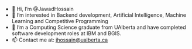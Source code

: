 - 👋  Hi, I’m @JawadHossain
- 👀  I’m interested in Backend development, Artificial Intelligence, Machine Learning and Competitive Programming
- 🌱  I’m a Computing Science graduate from UAlberta and have completed software development roles at IBM and BGIS.
- 📫  Contact me at: jhossain@ualberta.ca
<!--- 💞️ I’m looking to collaborate on ... -->
<!---
JawadHossain/JawadHossain is a ✨ special ✨ repository because its `README.md` (this file) appears on your GitHub profile.
You can click the Preview link to take a look at your changes.
--->
